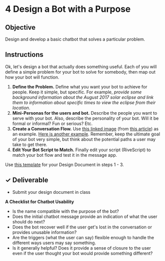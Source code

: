 # 4 Design a Bot with a Purpose

## Objective

Design and develop a basic chatbot that solves a particular problem.

## Instructions

Ok, let's design a bot that actually does something useful. Each of you will define a simple problem for your bot to solve for somebody, then map out how your bot will function.

1. **Define the Problem.** Define what you want your bot to achieve for people. Keep it simple, but specific. For example, _provide some background information about the August 2017 solar eclipse and link them to information about specific times to view the eclipse from their location_.
2. **Mini-Personas for the users and bot.** Describe the people you want to serve with your bot. Also, describe the personality of your bot. Will it be formal or informal? Fun or serious? Etc.
3. **Create a Conversation Flow.** Use [this linked image](https://cdn-images-1.medium.com/max/1600/1*7mIJHfbIE7A9TELnXOaASQ.jpeg) \(from [this article](https://blog.prototypr.io/how-can-you-create-a-simple-working-chatbot-in-2-hours-from-scratch-f92c31c7e974)\) as an example. [Here is another example](https://docs.google.com/drawings/d/1Uavu4TwD4yCmc7isSPJ6T4LM7snF8KYMk29p3vFGh8k/edit?usp=sharing). Remember, keep the ultimate goal of your bot very simple, but think about the potential paths a user may take to get there.
4. **Edit Your Bot Script to Match.** Finally edit your script \(RiveScript\) to match your bot flow and test it in the message app.

Use [this template](https://docs.google.com/document/d/1CesR18bYIEUy1YSfgoDXsqhXiPSp-oRYH9YlRc89qlc/edit?usp=sharing) for your Design Document in steps 1 - 3.

## ✓ Deliverable

* Submit your design document in class 

**A Checklist for Chatbot Usability**

* Is the name compatible with the purpose of the bot?
* Does the initial chatbot message provide an indication of what the user should do next?
* Does the bot recover well if the user get's lost in the conversation or provides unusable information?
* Are the triggers \(what the user can say\) flexible enough to handle the different ways users may say something.
* Is it generally helpful? Does it provide a sense of closure to the user even if the user thought your bot would provide something different? 

